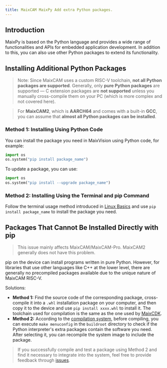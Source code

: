 ```yaml
---
title: MaixCAM MaixPy Add extra Python packages.
---
```


## Introduction

MaixPy is based on the Python language and provides a wide range of functionalities and APIs for embedded application development. In addition to this, you can also use other Python packages to extend its functionality.

## Installing Additional Python Packages

> Note: Since MaixCAM uses a custom RISC-V toolchain, **not all Python packages are supported**. Generally, only **pure Python packages** are supported — C extension packages are **not supported** unless you manually cross-compile them on your PC (which is more complex and not covered here).

> For **MaixCAM2**, which is **AARCH64** and comes with a built-in **GCC**, you can assume that **almost all Python packages can be installed**.


### Method 1: Installing Using Python Code

You can install the package you need in MaixVision using Python code, for example:

```python
import os
os.system("pip install package_name")
```

To update a package, you can use:

```python
import os
os.system("pip install --upgrade package_name")
```

### Method 2: Installing Using the Terminal and pip Command

Follow the terminal usage method introduced in [Linux Basics](./linux_basic.md) and use `pip install package_name` to install the package you need.


## Packages That Cannot Be Installed Directly with pip

> This issue mainly affects MaixCAM/MaixCAM-Pro. MaixCAM2 generally does not have this problem.


pip on the device can install programs written in pure Python. However, for libraries that use other languages like C++ at the lower level, there are generally no precompiled packages available due to the unique nature of MaixCAM RISC-V.

Solutions:
* **Method 1:** Find the source code of the corresponding package, cross-compile it into a `.whl` installation package on your computer, and then copy it to the device and use `pip install xxxx.whl` to install it. The toolchain used for compilation is the same as the one used by [MaixCDK](https://github.com/sipeed/MaixCDK/blob/main/platforms/maixcam.yaml).
* **Method 2:** According to the [compilation system](../pro/compile_os.md), before compiling, you can execute `make menuconfig` in the `buildroot` directory to check if the Python interpreter's extra packages contain the software you need. After selecting it, you can recompile the system image to include the package.
> If you successfully compile and test a package using Method 2 and find it necessary to integrate into the system, feel free to provide feedback through [issues](https://github.com/sipeed/maixpy/issues).

